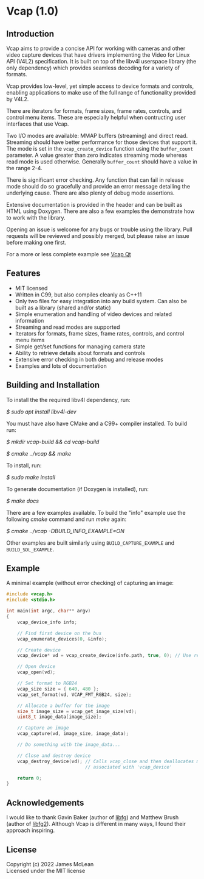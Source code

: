# Vcap (1.0)

## Introduction

Vcap aims to provide a concise API for working with cameras and other video capture devices that have drivers implementing the Video for Linux API (V4L2) specification. It is built on top of the libv4l userspace library (the only dependency) which provides seamless decoding for a variety of formats.

Vcap provides low-level, yet simple access to device formats and controls, enabling applications to make use of the full range of functionality provided by V4L2.

There are iterators for formats, frame sizes, frame rates, controls, and control menu items. These are especially helpful when contructing user interfaces that use Vcap.

Two I/O modes are available: MMAP buffers (streaming) and direct read. Streaming should have better performance for those devices that support it. The mode is set in the `vcap_create_device` function using the `buffer_count` parameter. A value greater than zero indicates streaming mode whereas read mode is used otherwise. Generally `buffer_count` should have a value in the range 2-4.

There is significant error checking. Any function that can fail in release mode should do so gracefully and provide an error message detailing the underlying cause. There are also plenty of debug mode assertions.

Extensive documentation is provided in the header and can be built as HTML using Doxygen. There are also a few examples the demonstrate how to work with the library. 

Opening an issue is welcome for any bugs or trouble using the library. Pull requests will be reviewed and possibly merged, but please raise an issue before making one first.

For a more or less complete example see [Vcap Qt](https://github.com/sonicpulse/vcap-qt)

## Features

* MIT licensed
* Written in C99, but also compiles cleanly as C++11
* Only two files for easy integration into any build system. Can also be built as a library (shared and/or static)
* Simple enumeration and handling of video devices and related information
* Streaming and read modes are supported
* Iterators for formats, frame sizes, frame rates, controls, and control menu items
* Simple get/set functions for managing camera state
* Ability to retrieve details about formats and controls
* Extensive error checking in both debug and release modes
* Examples and lots of documentation

## Building and Installation

To install the the required libv4l dependency, run:

*$ sudo apt install libv4l-dev*

You must have also have CMake and a C99+ compiler installed. To build run:

*$ mkdir vcap-build && cd vcap-build*

*$ cmake ../vcap && make*

To install, run:

*$ sudo make install*

To generate documentation (if Doxygen is installed), run:

*$ make docs*

There are a few examples available. To build the "info" example use the following *cmake* command and run *make* again:

*$ cmake ../vcap -DBUILD\_INFO\_EXAMPLE=ON*

Other examples are built similarly using `BUILD_CAPTURE_EXAMPLE` and `BUILD_SDL_EXAMPLE`.

## Example

A minimal example (without error checking) of capturing an image:

```c
#include <vcap.h>
#include <stdio.h>

int main(int argc, char** argv)
{
    vcap_device_info info;

    // Find first device on the bus
    vcap_enumerate_devices(0, &info);

    // Create device
    vcap_device* vd = vcap_create_device(info.path, true, 0); // Use read mode

    // Open device
    vcap_open(vd);

    // Set format to RGB24
    vcap_size size = { 640, 480 };
    vcap_set_format(vd, VCAP_FMT_RGB24, size);

    // Allocate a buffer for the image
    size_t image_size = vcap_get_image_size(vd);
    uint8_t image_data[image_size];

    // Capture an image
    vcap_capture(vd, image_size, image_data);

    // Do something with the image_data...

    // Close and destroy device 
    vcap_destroy_device(vd); // Calls vcap_close and then deallocates memory 
                             // associated with 'vcap_device'

    return 0;
}
```

## Acknowledgements
I would like to thank Gavin Baker (author of [libfg](http://antonym.org/libfg/)) and Matthew Brush (author of [libfg2](https://github.com/codebrainz/libfg2)). Although Vcap is different in many ways, I found their approach inspiring.

## License
Copyright (c) 2022 James McLean <br/>
Licensed under the MIT license
